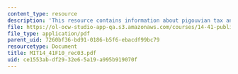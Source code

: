 ```yaml
---
content_type: resource
description: 'This resource contains information about pigouvian tax and public goods. '
file: https://ol-ocw-studio-app-qa.s3.amazonaws.com/courses/14-41-public-finance-and-public-policy-fall-2010/ce1553abdf2932e65a19a995b919070f_MIT14_41F10_rec03.pdf
file_type: application/pdf
parent_uid: 7260bf36-bd91-0186-b5f6-ebacdf99bc79
resourcetype: Document
title: MIT14_41F10_rec03.pdf
uid: ce1553ab-df29-32e6-5a19-a995b919070f
---
```

